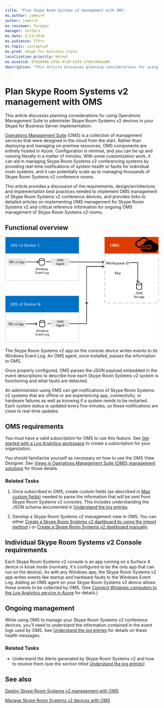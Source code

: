 ```yaml
---
title: "Plan Skype Room Systems v2 management with OMS"
ms.author: jambirk
author: jambirk
ms.reviewer: Turgayo
manager: serdars
ms.date: 2/13/2018
ms.audience: ITPro
ms.topic: conceptual
ms.prod: skype-for-business-itpro
localization_priority: Normal
ms.assetid: 9fd16866-27eb-47a9-b335-2f6bc9044a80
description: "This article discusses planning considerations for using Operations Management Suite to administer Skype Room Systems v2 devices in your Skype for Business Server implementation."
---
```


# Plan Skype Room Systems v2 management with OMS
 
 This article discusses planning considerations for using Operations Management Suite to administer Skype Room Systems v2 devices in your Skype for Business Server implementation.
  
[Operations Management Suite](https://docs.microsoft.com/azure/operations-management-suite/operations-management-suite-overview) (OMS) is a collection of management services that were designed in the cloud from the start. Rather than deploying and managing on-premise resources, OMS components are entirely hosted in Azure. Configuration is minimal, and you can be up and running literally in a matter of minutes. With some customization work, it can aid in managing Skype Room Systems v2 conferencing systems by providing real-time notifications of system health or faults for individual room systems, and it can potentially scale up to managing thousands of Skype Room Systems v2 conference rooms.
  
This article provides a discussion of the requirements, design/architecture, and implementation best practices needed to implement OMS management of Skype Room Systems v2 conference devices, and provides links to detailed articles on implementing OMS management for Skype Room Systems v2 and critical reference information for ongoing OMS management of Skype Room Systems v2 rooms. 
  
## Functional overview

![diagram of SRS management using OMS](../../media/3f2ae1b8-61ea-4cd6-afb4-4bd75ccc746a.png)
  
The Skype Room Systems v2 app on the console device writes events to its Windows Event Log. An OMS agent, once installed, passes the information to OMS. 
  
Once properly configured, OMS parses the JSON payload embedded in the event descriptions to describe how each Skype Room Systems v2 system is functioning and what faults are detected. 
  
An administrator using OMS can get notifications of Skype Room Systems v2 systems that are offline or are experiencing app, connectivity, or hardware failures as well as knowing if a system needs to be restarted. Each system status is updated every five minutes, so these notifications are close to real-time updates.
  
## OMS requirements

You must have a valid subscription for OMS to use this feature. See [Get started with a Log Analytics workspace](https://docs.microsoft.com/azure/log-analytics/log-analytics-get-started?toc=%2fazure%2foperations-management-suite%2ftoc.json) to create a subscription for your organization.
  
You should familiarize yourself as necessary on how to use the OMS View Designer. See [Views in Operations Management Suite (OMS) management solutions](https://docs.microsoft.com/azure/operations-management-suite/operations-management-suite-solutions-resources-views) for those details.
  
### Related Tasks

1. Once subscribed to OMS, create custom fields (as described in [Map custom fields](../../deploy/deploy-clients/with-oms.md#Custom_fields)) needed to parse the information that will be sent from Skype Room Systems v2 consoles. This includes understanding the JSON schema documented in [Understand the log entries](../../manage/skype-room-systems-v2/oms.md#understand-the-log-entries).
    
2. Develop a Skype Room Systems v2 management view in OMS. You can either [Create a Skype Room Systems v2 dashboard by using the import method](../../deploy/deploy-clients/with-oms.md#create-a-skype-room-systems-v2-dashboard-by-using-the-import-method) ) or [Create a Skype Room Systems v2 dashboard manually](../../deploy/deploy-clients/with-oms.md#create-a-skype-room-systems-v2-dashboard-manually).
    
## Individual Skype Room Systems v2 Console requirements

Each Skype Room Systems v2 console is an app running on a Surface 4 device in kiosk mode (normally, it's configured to be the only app that can run on the device). As with any Windows app, the Skype Room Systems v2 app writes events like startup and hardware faults to the Windows Event Log. Adding an OMS agent on your Skype Room Systems v2 device allows these events to be collected by OMS. (See [Connect Windows computers to the Log Analytics service in Azure](https://docs.microsoft.com/azure/log-analytics/log-analytics-windows-agents) for details.)
  
## Ongoing management

While using OMS to manage your Skype Room Systems v2 conference devices, you'll need to understand the information contained in the event logs used by OMS. See [Understand the log entries](../../manage/skype-room-systems-v2/oms.md#understand-the-log-entries) for details on these health messages.
  
### Related Tasks

- Understand the Alerts generated by Skype Room Systems v2 and how to resolve them (see the section titled [Understand the log entries](../../manage/skype-room-systems-v2/oms.md#understand-the-log-entries))
    
## See also

[Deploy Skype Room Systems v2 management with OMS](../../deploy/deploy-clients/with-oms.md)
  
[Manage Skype Room Systems v2 devices with OMS](../../manage/skype-room-systems-v2/oms.md)